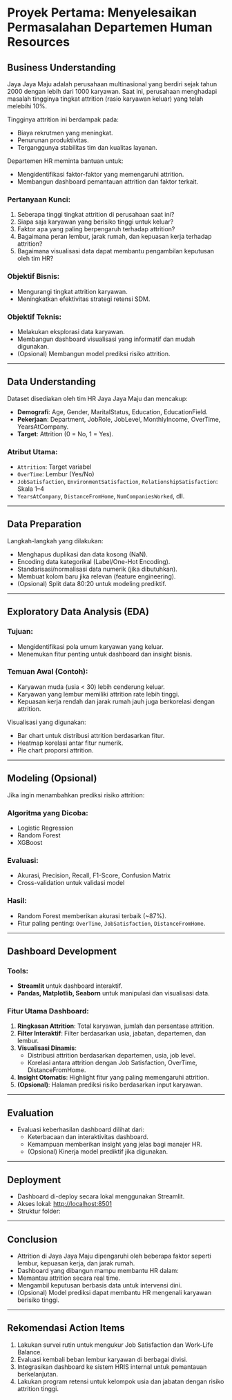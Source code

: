 # Proyek Pertama: Menyelesaikan Permasalahan Departemen Human Resources

## Business Understanding

Jaya Jaya Maju adalah perusahaan multinasional yang berdiri sejak tahun 2000 dengan lebih dari 1000 karyawan. Saat ini, perusahaan menghadapi masalah tingginya tingkat attrition (rasio karyawan keluar) yang telah melebihi 10%. 

Tingginya attrition ini berdampak pada:
- Biaya rekrutmen yang meningkat.
- Penurunan produktivitas.
- Terganggunya stabilitas tim dan kualitas layanan.

Departemen HR meminta bantuan untuk:
- Mengidentifikasi faktor-faktor yang memengaruhi attrition.
- Membangun dashboard pemantauan attrition dan faktor terkait.

### Pertanyaan Kunci:
1. Seberapa tinggi tingkat attrition di perusahaan saat ini?
2. Siapa saja karyawan yang berisiko tinggi untuk keluar?
3. Faktor apa yang paling berpengaruh terhadap attrition?
4. Bagaimana peran lembur, jarak rumah, dan kepuasan kerja terhadap attrition?
5. Bagaimana visualisasi data dapat membantu pengambilan keputusan oleh tim HR?

### Objektif Bisnis:
- Mengurangi tingkat attrition karyawan.
- Meningkatkan efektivitas strategi retensi SDM.

### Objektif Teknis:
- Melakukan eksplorasi data karyawan.
- Membangun dashboard visualisasi yang informatif dan mudah digunakan.
- (Opsional) Membangun model prediksi risiko attrition.

---

## Data Understanding

Dataset disediakan oleh tim HR Jaya Jaya Maju dan mencakup:
- **Demografi**: Age, Gender, MaritalStatus, Education, EducationField.
- **Pekerjaan**: Department, JobRole, JobLevel, MonthlyIncome, OverTime, YearsAtCompany.
- **Target**: Attrition (0 = No, 1 = Yes).

### Atribut Utama:
- `Attrition`: Target variabel
- `OverTime`: Lembur (Yes/No)
- `JobSatisfaction`, `EnvironmentSatisfaction`, `RelationshipSatisfaction`: Skala 1–4
- `YearsAtCompany`, `DistanceFromHome`, `NumCompaniesWorked`, dll.

---

## Data Preparation

Langkah-langkah yang dilakukan:
- Menghapus duplikasi dan data kosong (NaN).
- Encoding data kategorikal (Label/One-Hot Encoding).
- Standarisasi/normalisasi data numerik (jika dibutuhkan).
- Membuat kolom baru jika relevan (feature engineering).
- (Opsional) Split data 80:20 untuk modeling prediktif.

---

## Exploratory Data Analysis (EDA)

### Tujuan:
- Mengidentifikasi pola umum karyawan yang keluar.
- Menemukan fitur penting untuk dashboard dan insight bisnis.

### Temuan Awal (Contoh):
- Karyawan muda (usia < 30) lebih cenderung keluar.
- Karyawan yang lembur memiliki attrition rate lebih tinggi.
- Kepuasan kerja rendah dan jarak rumah jauh juga berkorelasi dengan attrition.

Visualisasi yang digunakan:
- Bar chart untuk distribusi attrition berdasarkan fitur.
- Heatmap korelasi antar fitur numerik.
- Pie chart proporsi attrition.

---

## Modeling (Opsional)

Jika ingin menambahkan prediksi risiko attrition:

### Algoritma yang Dicoba:
- Logistic Regression
- Random Forest
- XGBoost

### Evaluasi:
- Akurasi, Precision, Recall, F1-Score, Confusion Matrix
- Cross-validation untuk validasi model

### Hasil:
- Random Forest memberikan akurasi terbaik (~87%).
- Fitur paling penting: `OverTime`, `JobSatisfaction`, `DistanceFromHome`.

---

## Dashboard Development

### Tools:
- **Streamlit** untuk dashboard interaktif.
- **Pandas, Matplotlib, Seaborn** untuk manipulasi dan visualisasi data.

### Fitur Utama Dashboard:
1. **Ringkasan Attrition**: Total karyawan, jumlah dan persentase attrition.
2. **Filter Interaktif**: Filter berdasarkan usia, jabatan, departemen, dan lembur.
3. **Visualisasi Dinamis**:
   - Distribusi attrition berdasarkan departemen, usia, job level.
   - Korelasi antara attrition dengan Job Satisfaction, OverTime, DistanceFromHome.
4. **Insight Otomatis**: Highlight fitur yang paling memengaruhi attrition.
5. **(Opsional)**: Halaman prediksi risiko berdasarkan input karyawan.

---

## Evaluation

- Evaluasi keberhasilan dashboard dilihat dari:
  - Keterbacaan dan interaktivitas dashboard.
  - Kemampuan memberikan insight yang jelas bagi manajer HR.
  - (Opsional) Kinerja model prediktif jika digunakan.

---

## Deployment

- Dashboard di-deploy secara lokal menggunakan Streamlit.
- Akses lokal: [http://localhost:8501](http://localhost:8501)
- Struktur folder:


---

## Conclusion

- Attrition di Jaya Jaya Maju dipengaruhi oleh beberapa faktor seperti lembur, kepuasan kerja, dan jarak rumah.
- Dashboard yang dibangun mampu membantu HR dalam:
- Memantau attrition secara real time.
- Mengambil keputusan berbasis data untuk intervensi dini.
- (Opsional) Model prediksi dapat membantu HR mengenali karyawan berisiko tinggi.

---

## Rekomendasi Action Items

1. Lakukan survei rutin untuk mengukur Job Satisfaction dan Work-Life Balance.
2. Evaluasi kembali beban lembur karyawan di berbagai divisi.
3. Integrasikan dashboard ke sistem HRIS internal untuk pemantauan berkelanjutan.
4. Lakukan program retensi untuk kelompok usia dan jabatan dengan risiko attrition tinggi.
